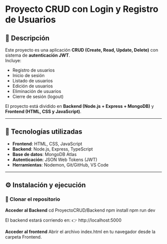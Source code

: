 # Proyecto CRUD con Login y Registro de Usuarios

## 📌 Descripción
Este proyecto es una aplicación **CRUD (Create, Read, Update, Delete)** con sistema de **autenticación JWT**.  
Incluye:
- Registro de usuarios
- Inicio de sesión
- Listado de usuarios
- Edición de usuarios
- Eliminación de usuarios
- Cierre de sesión (logout)

El proyecto está dividido en **Backend (Node.js + Express + MongoDB)** y **Frontend (HTML, CSS y JavaScript)**.

---

## 🚀 Tecnologías utilizadas
- **Frontend**: HTML, CSS, JavaScript
- **Backend**: Node.js, Express, TypeScript
- **Base de datos**: MongoDB Atlas
- **Autenticación**: JSON Web Tokens (JWT)
- **Herramientas**: Nodemon, Git/GitHub, VS Code

---

## ⚙️ Instalación y ejecución

### 🔹 Clonar el repositorio

**Acceder al Backend**
cd ProyectoCRUD/Backend
npm install
npm run dev

El backend estará corriendo en:
👉 http://localhost:5000

**Acceder al frontend**
Abrir el archivo index.html en tu navegador desde la carpeta Frontend.
